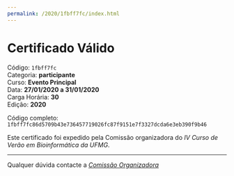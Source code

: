 ```yaml
---
permalink: /2020/1fbff7fc/index.html
---
```


# Certificado Válido

Código: `1fbff7fc`<br>
Categoria: **participante**<br>
Curso: **Evento Principal**<br>
Data: **27/01/2020 a 31/01/2020**<br>
Carga Horária: **30**<br>
Edição: **2020**<br>


Código completo: `1fbff7fc86d5709b43e736457719026fc87f9151e7f3327dcda6e3eb390f9b46`


Este certificado foi expedido pela Comissão organizadora do *IV Curso de Verão em Bioinformática da UFMG*.

----

Qualquer dúvida contacte a [_Comissão Organizadora_](<mailto:cursobioinfoufmg@gmail.com$subject=[Certificados]>)

